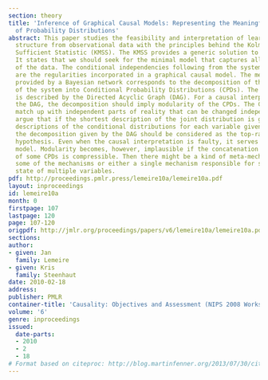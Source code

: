 ```yaml
---
section: theory
title: 'Inference of Graphical Causal Models: Representing the Meaningful Information
  of Probability Distributions'
abstract: This paper studies the feasibility and interpretation of learning the causal
  structure from observational data with the principles behind the Kolmogorov Minimal
  Sufficient Statistic (KMSS). The KMSS provides a generic solution to inductive inference.
  It states that we should seek for the minimal model that captures all regularities
  of the data. The conditional independencies following from the system’s causal structure
  are the regularities incorporated in a graphical causal model. The meaningful information
  provided by a Bayesian network corresponds to the decomposition of the description
  of the system into Conditional Probability Distributions (CPDs). The decomposition
  is described by the Directed Acyclic Graph (DAG). For a causal interpretation of
  the DAG, the decomposition should imply modularity of the CPDs. The CPDs should
  match up with independent parts of reality that can be changed independently. We
  argue that if the shortest description of the joint distribution is given by separate
  descriptions of the conditional distributions for each variable given its effects,
  the decomposition given by the DAG should be considered as the top-ranked causal
  hypothesis. Even when the causal interpretation is faulty, it serves as a reference
  model. Modularity becomes, however, implausible if the concatenation of the description
  of some CPDs is compressible. Then there might be a kind of meta-mechanism governing
  some of the mechanisms or either a single mechanism responsible for setting the
  state of multiple variables.
pdf: http://proceedings.pmlr.press/lemeire10a/lemeire10a.pdf
layout: inproceedings
id: lemeire10a
month: 0
firstpage: 107
lastpage: 120
page: 107-120
origpdf: http://jmlr.org/proceedings/papers/v6/lemeire10a/lemeire10a.pdf
sections: 
author:
- given: Jan
  family: Lemeire
- given: Kris
  family: Steenhaut
date: 2010-02-18
address: 
publisher: PMLR
container-title: 'Causality: Objectives and Assessment (NIPS 2008 Workshop)'
volume: '6'
genre: inproceedings
issued:
  date-parts:
  - 2010
  - 2
  - 18
# Format based on citeproc: http://blog.martinfenner.org/2013/07/30/citeproc-yaml-for-bibliographies/
---
```

